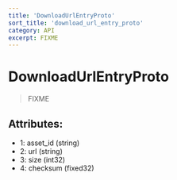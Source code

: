 ```yaml
---
title: 'DownloadUrlEntryProto'
sort_title: 'download_url_entry_proto'
category: API
excerpt: FIXME
---
```


# DownloadUrlEntryProto

> FIXME

## Attributes:

- 1: asset_id (string)
- 2: url (string)
- 3: size (int32)
- 4: checksum (fixed32)
